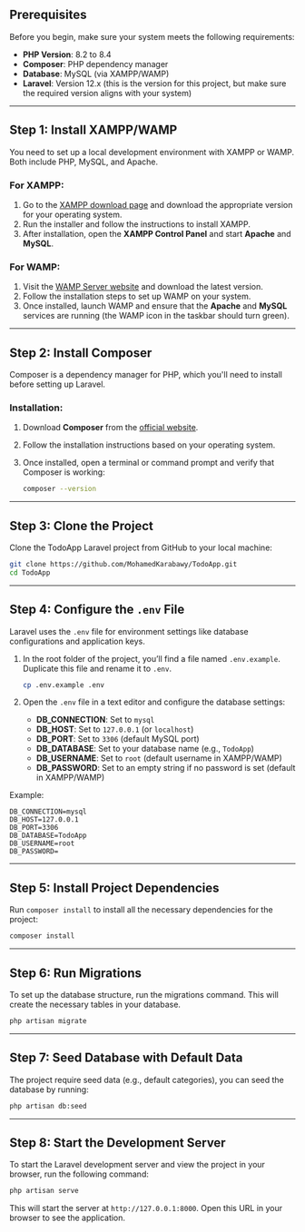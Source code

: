 ## Prerequisites

Before you begin, make sure your system meets the following requirements:

- **PHP Version**: 8.2 to 8.4
- **Composer**: PHP dependency manager
- **Database**: MySQL (via XAMPP/WAMP)
- **Laravel**: Version 12.x (this is the version for this project, but make sure the required version aligns with your system)

---

## Step 1: Install XAMPP/WAMP

You need to set up a local development environment with XAMPP or WAMP. Both include PHP, MySQL, and Apache.

### For XAMPP:

1. Go to the [XAMPP download page](https://www.apachefriends.org/index.html) and download the appropriate version for your operating system.
2. Run the installer and follow the instructions to install XAMPP.
3. After installation, open the **XAMPP Control Panel** and start **Apache** and **MySQL**.

### For WAMP:

1. Visit the [WAMP Server website](https://www.wampserver.com/en/) and download the latest version.
2. Follow the installation steps to set up WAMP on your system.
3. Once installed, launch WAMP and ensure that the **Apache** and **MySQL** services are running (the WAMP icon in the taskbar should turn green).

---

## Step 2: Install Composer

Composer is a dependency manager for PHP, which you'll need to install before setting up Laravel.

### Installation:

1. Download **Composer** from the [official website](https://getcomposer.org/download/).
2. Follow the installation instructions based on your operating system.
3. Once installed, open a terminal or command prompt and verify that Composer is working:

   ```bash
   composer --version
   ```

---

## Step 3: Clone the Project

Clone the TodoApp Laravel project from GitHub to your local machine:

```bash
git clone https://github.com/MohamedKarabawy/TodoApp.git
cd TodoApp
```

---

## Step 4: Configure the `.env` File

Laravel uses the `.env` file for environment settings like database configurations and application keys. 

1. In the root folder of the project, you’ll find a file named `.env.example`. Duplicate this file and rename it to `.env`.

   ```bash
   cp .env.example .env
   ```

2. Open the `.env` file in a text editor and configure the database settings:

   - **DB_CONNECTION**: Set to `mysql`
   - **DB_HOST**: Set to `127.0.0.1` (or `localhost`)
   - **DB_PORT**: Set to `3306` (default MySQL port)
   - **DB_DATABASE**: Set to your database name (e.g., `TodoApp`)
   - **DB_USERNAME**: Set to `root` (default username in XAMPP/WAMP)
   - **DB_PASSWORD**: Set to an empty string if no password is set (default in XAMPP/WAMP)

Example:

```env
DB_CONNECTION=mysql
DB_HOST=127.0.0.1
DB_PORT=3306
DB_DATABASE=TodoApp
DB_USERNAME=root
DB_PASSWORD=
```

---

## Step 5: Install Project Dependencies

Run `composer install` to install all the necessary dependencies for the project:

```bash
composer install
```

---

## Step 6: Run Migrations

To set up the database structure, run the migrations command. This will create the necessary tables in your database.

```bash
php artisan migrate
```

---

## Step 7: Seed Database with Default Data

The project require seed data (e.g., default categories), you can seed the database by running:

```bash
php artisan db:seed
```

---

## Step 8: Start the Development Server

To start the Laravel development server and view the project in your browser, run the following command:

```bash
php artisan serve
```

This will start the server at `http://127.0.0.1:8000`. Open this URL in your browser to see the application.